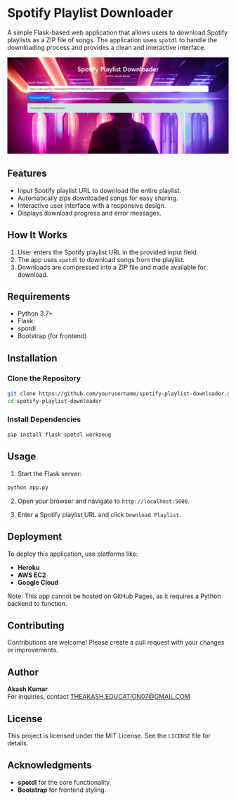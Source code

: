 # Spotify Playlist Downloader

A simple Flask-based web application that allows users to download Spotify playlists as a ZIP file of songs. The application uses `spotdl` to handle the downloading process and provides a clean and interactive interface.

![Spotify Playlist Downloader](https://github.com/theakash07/SPOTIFY-PLAYLIST-DOWNLOADER/blob/main/Screenshot%202024-12-27%20100834.png)  

## Features
- Input Spotify playlist URL to download the entire playlist.
- Automatically zips downloaded songs for easy sharing.
- Interactive user interface with a responsive design.
- Displays download progress and error messages.

## How It Works
1. User enters the Spotify playlist URL in the provided input field.
2. The app uses `spotdl` to download songs from the playlist.
3. Downloads are compressed into a ZIP file and made available for download.

## Requirements
- Python 3.7+
- Flask
- spotdl
- Bootstrap (for frontend)

## Installation

### Clone the Repository
```bash
git clone https://github.com/yourusername/spotify-playlist-downloader.git
cd spotify-playlist-downloader
```

### Install Dependencies
```bash
pip install flask spotdl werkzeug
```

## Usage
1. Start the Flask server:
```bash
python app.py
```

2. Open your browser and navigate to `http://localhost:5000`.

3. Enter a Spotify playlist URL and click `Download Playlist`.

## Deployment
To deploy this application, use platforms like:

- **Heroku**
- **AWS EC2**
- **Google Cloud**

Note: This app cannot be hosted on GitHub Pages, as it requires a Python backend to function.

## Contributing
Contributions are welcome! Please create a pull request with your changes or improvements.

## Author
**Akash Kumar**  
For inquiries, contact [THEAKASH.EDUCATION07@GMAIL.COM](mailto:THEAKASH.EDUCATION07@GMAIL.COM)

## License
This project is licensed under the MIT License. See the `LICENSE` file for details.

## Acknowledgments
- **spotdl** for the core functionality.
- **Bootstrap** for frontend styling.


